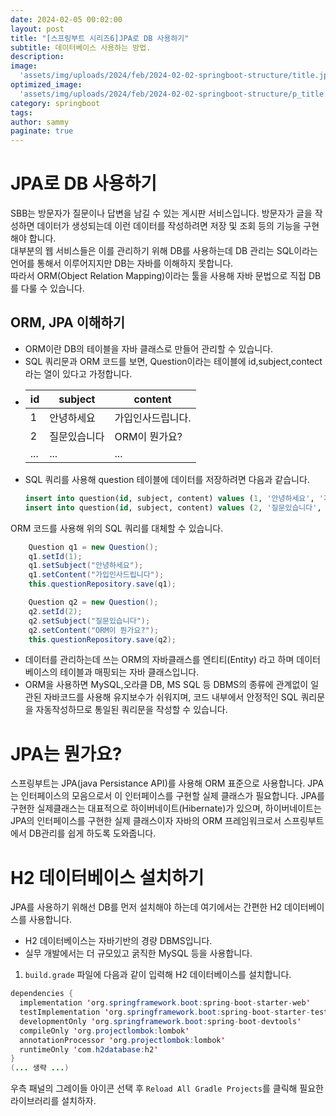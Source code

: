 ```yaml
---
date: 2024-02-05 00:02:00
layout: post
title: "[스프링부트 시리즈6]JPA로 DB 사용하기"
subtitle: 데이터베이스 사용하는 방법.
description: 
image: 
  'assets/img/uploads/2024/feb/2024-02-02-springboot-structure/title.jpg'
optimized_image:    
  'assets/img/uploads/2024/feb/2024-02-02-springboot-structure/p_title.jpg'
category: springboot
tags:
author: sammy
paginate: true
---
```


# JPA로 DB 사용하기
SBB는 방문자가 질문이나 답변을 남길 수 있는 게시판 서비스입니다. 방문자가 글을 작성하면 데이터가 생성되는데 이런 데이터를 작성하려면 저장 및 조회 등의 기능을 구현해야 합니다.  
대부분의 웹 서비스들은 이를 관리하기 위해 DB를 사용하는데 DB 관리는 SQL이라는 언어를 통해서 이루어지지만 DB는 자바를 이해하지 못합니다.  
따라서 ORM(Object Relation Mapping)이라는 툴을 사용해 자바 문법으로 직접 DB를 다룰 수 있습니다.

## ORM, JPA 이해하기
* ORM이란 DB의 테이블을 자바 클래스로 만들어 관리할 수 있습니다.
* SQL 쿼리문과 ORM 코드를 보면, Question이라는 테이블에 id,subject,contect라는 열이 있다고 가정합니다.
* id | subject | content
  ---|---|---
    1|안녕하세요|가입인사드립니다.
    2|질문있습니다|ORM이 뭔가요?
    ...|...|...
* SQL 쿼리를 사용해 question 테이블에 데이터를 저장하려면 다음과 같습니다.
  ```SQL
  insert into question(id, subject, content) values (1, '안녕하세요', '가입인사드립니다');
  insert into question(id, subject, content) values (2, '질문있습니다', 'ORM이 뭔가요?');
  ```
ORM 코드를 사용해 위의 SQL 쿼리를 대체할 수 있습니다.  
```java
    Question q1 = new Question();
    q1.setId(1);
    q1.setSubject("안녕하세요");
    q1.setContent("가입인사드립니다");
    this.questionRepository.save(q1);

    Question q2 = new Question();
    q2.setId(2);
    q2.setSubject("질문있습니다");
    q2.setContent("ORM이 뭔가요?");
    this.questionRepository.save(q2);
```
 * 데이터를 관리하는데 쓰는 ORM의 자바클래스를 엔티티(Entity) 라고 하며 데이터베이스의 테이블과 매핑되는 자바 클래스입니다.
 * ORM을 사용하면 MySQL,오라클 DB, MS SQL 등 DBMS의 종류에 관계없이 일관된 자바코드를 사용해 유지보수가 쉬워지며, 코드 내부에서 안정적인 SQL 쿼리문을 자동작성하므로 통일된 쿼리문을 작성할 수 있습니다.

# JPA는 뭔가요?
스프링부트는 JPA(java Persistance API)를 사용해 ORM 표준으로 사용합니다.
JPA는 인터페이스의 모음으로서 이 인터페이스를 구현할 실제 클래스가 필요합니다.
JPA를 구현한 실제클래스는 대표적으로 하이버네이트(Hibernate)가 있으며, 하이버네이트는 JPA의 인터페이스를 구현한 실제 클래스이자 자바의 ORM 프레임워크로서 스프링부트에서 DB관리를 쉽게 하도록 도와줍니다. 

# H2 데이터베이스 설치하기
JPA를 사용하기 위해선 DB를 먼저 설치해야 하는데 여기에서는 간편한 H2 데이터베이스를 사용합니다. 
* H2 데이터베이스는 자바기반의 경량 DBMS입니다.
* 실무 개발에서는 더 규모있고 굵직한 MySQL 등을 사용합니다.

1. `build.grade` 파일에 다음과 같이 입력해 H2 데이터베이스를 설치합니다.
```java
dependencies { 
  implementation 'org.springframework.boot:spring-boot-starter-web' 
  testImplementation 'org.springframework.boot:spring-boot-starter-test'
  developmentOnly 'org.springframework.boot:spring-boot-devtools' 
  compileOnly 'org.projectlombok:lombok' 
  annotationProcessor 'org.projectlombok:lombok'
  runtimeOnly 'com.h2database:h2'
}
(... 생략 ...)
```
우측 패널의 그레이들 아이콘 선택 후 `Reload All Gradle Projects`를 클릭해 필요한 라이브러리를 설치하자.

